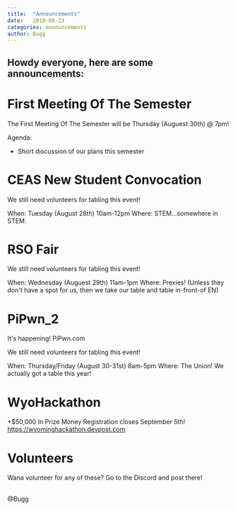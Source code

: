 ```yaml
---
title:  "Announcements"
date:   2018-08-23
categories: announcements
author: Bugg
---
```

## Howdy everyone, here are some announcements:

# First Meeting Of The Semester
The First Meeting Of The Semester will be Thursday (Auguest 30th) @ 7pm!

Agenda:
- Short discussion of our plans this semester

# CEAS New Student Convocation
We still need volunteers for tabling this event!

When: Tuesday (August 28th) 10am-12pm
Where: STEM...somewhere in STEM.

# RSO Fair
We still need volunteers for tabling this event!

When: Wednesday (Auguest 29th) 11am-1pm
Where: Prexies! (Unless they don't have a spot for us, then we take our table and table in-front-of EN)

# PiPwn_2

It's happening! 
PiPwn.com

We still need volunteers for tabling this event!

When: Thursday/Friday (August 30-31st) 8am-5pm
Where: The Union! We actually got a table this year!

# WyoHackathon
+$50,000 In Prize Money
Registration closes September 5th!
https://wyominghackathon.devpost.com

# Volunteers
Wana volunteer for any of these? Go to the Discord and post there!

<br>
@Bugg
